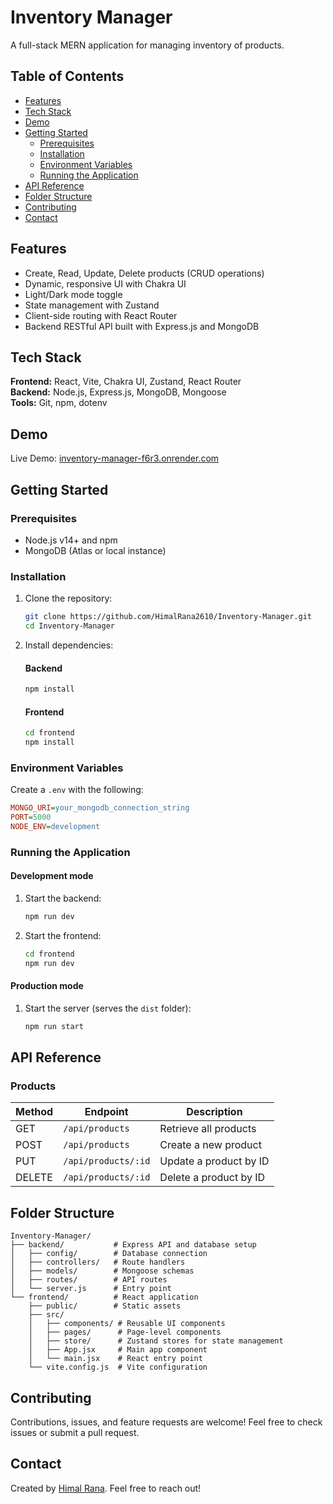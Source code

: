 # Inventory Manager

A full-stack MERN application for managing inventory of products.

## Table of Contents

- [Features](#features)
- [Tech Stack](#tech-stack)
- [Demo](#demo)
- [Getting Started](#getting-started)
  - [Prerequisites](#prerequisites)
  - [Installation](#installation)
  - [Environment Variables](#environment-variables)
  - [Running the Application](#running-the-application)
- [API Reference](#api-reference)
- [Folder Structure](#folder-structure)
- [Contributing](#contributing)
- [Contact](#contact)

## Features

- Create, Read, Update, Delete products (CRUD operations)
- Dynamic, responsive UI with Chakra UI
- Light/Dark mode toggle
- State management with Zustand
- Client-side routing with React Router
- Backend RESTful API built with Express.js and MongoDB

## Tech Stack

**Frontend:** React, Vite, Chakra UI, Zustand, React Router  
**Backend:** Node.js, Express.js, MongoDB, Mongoose  
**Tools:** Git, npm, dotenv

## Demo

Live Demo: [inventory-manager-f6r3.onrender.com](https://inventory-manager-f6r3.onrender.com)

## Getting Started

### Prerequisites

- Node.js v14+ and npm  
- MongoDB (Atlas or local instance)

### Installation

1. Clone the repository:
   ```bash
   git clone https://github.com/HimalRana2610/Inventory-Manager.git
   cd Inventory-Manager
   ```

2. Install dependencies:
   #### Backend
   ```bash
   npm install
   ```

   #### Frontend
   ```bash
   cd frontend
   npm install
   ```

### Environment Variables

Create a `.env` with the following:
```ini
MONGO_URI=your_mongodb_connection_string
PORT=5000
NODE_ENV=development
```

### Running the Application

#### Development mode

1. Start the backend:
   ```bash
   npm run dev
   ```

2. Start the frontend:
   ```bash
   cd frontend
   npm run dev
   ```

#### Production mode

1. Start the server (serves the `dist` folder):
   ```bash
   npm run start
   ```

## API Reference

### Products

| Method | Endpoint            | Description             |
| ------ | ------------------- | ----------------------- |
| GET    | `/api/products`     | Retrieve all products   |
| POST   | `/api/products`     | Create a new product    |
| PUT    | `/api/products/:id` | Update a product by ID  |
| DELETE | `/api/products/:id` | Delete a product by ID  |

## Folder Structure

```pgsql
Inventory-Manager/
├── backend/           # Express API and database setup
│   ├── config/        # Database connection
│   ├── controllers/   # Route handlers
│   ├── models/        # Mongoose schemas
│   ├── routes/        # API routes
│   └── server.js      # Entry point
└── frontend/          # React application
    ├── public/        # Static assets
    ├── src/
    │   ├── components/ # Reusable UI components
    │   ├── pages/      # Page-level components
    │   ├── store/      # Zustand stores for state management
    │   ├── App.jsx     # Main app component
    │   └── main.jsx    # React entry point
    └── vite.config.js  # Vite configuration
```

## Contributing

Contributions, issues, and feature requests are welcome! Feel free to check issues or submit a pull request.

## Contact

Created by [Himal Rana](mailto:ranahimalyo@gmail.com). Feel free to reach out!